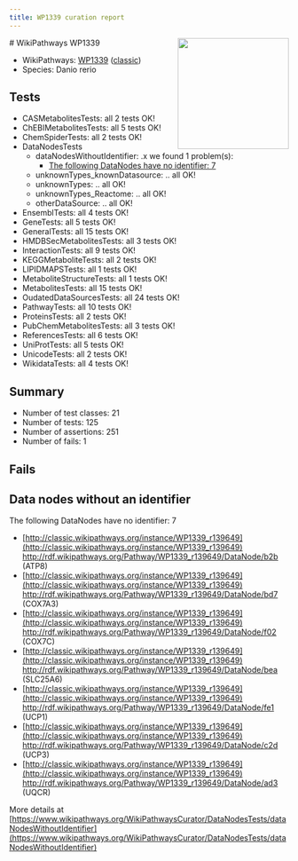 ```yaml
---
title: WP1339 curation report
---
```


<img style="float: right; width: 200px" src="https://upload.wikimedia.org/wikipedia/commons/thumb/8/83/Wplogo_with_text_500.png/640px-Wplogo_with_text_500.png" />
# WikiPathways WP1339

* WikiPathways: [WP1339](https://wikipathways.org/pathways/WP1339) ([classic](https://classic.wikipathways.org/instance/WP1339))
* Species: Danio rerio
## Tests
* CASMetabolitesTests: all 2 tests OK!
* ChEBIMetabolitesTests: all 5 tests OK!
* ChemSpiderTests: all 2 tests OK!
* DataNodesTests
    * dataNodesWithoutIdentifier: .x we found 1 problem(s):
        * [The following DataNodes have no identifier: 7](#d2d32fa6)
    * unknownTypes_knownDatasource: .. all OK!
    * unknownTypes: .. all OK!
    * unknownTypes_Reactome: .. all OK!
    * otherDataSource: .. all OK!
* EnsemblTests: all 4 tests OK!
* GeneTests: all 5 tests OK!
* GeneralTests: all 15 tests OK!
* HMDBSecMetabolitesTests: all 3 tests OK!
* InteractionTests: all 9 tests OK!
* KEGGMetaboliteTests: all 2 tests OK!
* LIPIDMAPSTests: all 1 tests OK!
* MetaboliteStructureTests: all 1 tests OK!
* MetabolitesTests: all 15 tests OK!
* OudatedDataSourcesTests: all 24 tests OK!
* PathwayTests: all 10 tests OK!
* ProteinsTests: all 2 tests OK!
* PubChemMetabolitesTests: all 3 tests OK!
* ReferencesTests: all 6 tests OK!
* UniProtTests: all 5 tests OK!
* UnicodeTests: all 2 tests OK!
* WikidataTests: all 4 tests OK!


## Summary

* Number of test classes: 21
* Number of tests: 125
* Number of assertions: 251
* Number of fails: 1

## Fails

<a name="d2d32fa6" />

## Data nodes without an identifier

The following DataNodes have no identifier: 7

* [http://classic.wikipathways.org/instance/WP1339_r139649](http://classic.wikipathways.org/instance/WP1339_r139649) http://rdf.wikipathways.org/Pathway/WP1339_r139649/DataNode/b2b (ATP8)
* [http://classic.wikipathways.org/instance/WP1339_r139649](http://classic.wikipathways.org/instance/WP1339_r139649) http://rdf.wikipathways.org/Pathway/WP1339_r139649/DataNode/bd7 (COX7A3)
* [http://classic.wikipathways.org/instance/WP1339_r139649](http://classic.wikipathways.org/instance/WP1339_r139649) http://rdf.wikipathways.org/Pathway/WP1339_r139649/DataNode/f02 (COX7C)
* [http://classic.wikipathways.org/instance/WP1339_r139649](http://classic.wikipathways.org/instance/WP1339_r139649) http://rdf.wikipathways.org/Pathway/WP1339_r139649/DataNode/bea (SLC25A6)
* [http://classic.wikipathways.org/instance/WP1339_r139649](http://classic.wikipathways.org/instance/WP1339_r139649) http://rdf.wikipathways.org/Pathway/WP1339_r139649/DataNode/fe1 (UCP1)
* [http://classic.wikipathways.org/instance/WP1339_r139649](http://classic.wikipathways.org/instance/WP1339_r139649) http://rdf.wikipathways.org/Pathway/WP1339_r139649/DataNode/c2d (UCP3)
* [http://classic.wikipathways.org/instance/WP1339_r139649](http://classic.wikipathways.org/instance/WP1339_r139649) http://rdf.wikipathways.org/Pathway/WP1339_r139649/DataNode/ad3 (UQCR)


More details at [https://www.wikipathways.org/WikiPathwaysCurator/DataNodesTests/dataNodesWithoutIdentifier](https://www.wikipathways.org/WikiPathwaysCurator/DataNodesTests/dataNodesWithoutIdentifier)

